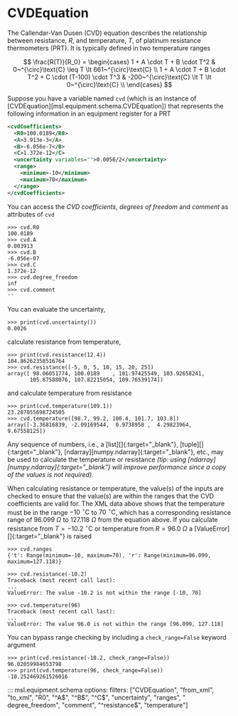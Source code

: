 # CVDEquation

The Callendar-Van Dusen (CVD) equation describes the relationship between resistance, $R$, and temperature, $T$, of platinum resistance thermometers (PRT). It is typically defined in two temperature ranges

$$
\frac{R(T)}{R_0} = \begin{cases}
    1 + A \cdot T + B \cdot T^2 & 0~^{\circ}\text{C} \leq T \lt 661~^{\circ}\text{C} \\
    1 + A \cdot T + B \cdot T^2 + C \cdot (T-100) \cdot T^3 & -200~^{\circ}\text{C} \lt T \lt 0~^{\circ}\text{C} \\
\end{cases}
$$

<!--
>>> from msl.equipment import CVDEquation, Evaluable, Range
>>> cvd = CVDEquation(
...     R0=100.0189,
...     A=3.913e-3,
...     B=-6.056e-7,
...     C=1.372e-12,
...     uncertainty=Evaluable(equation="0.0026"),
...     ranges={"t": Range(-10, 70), "r": Range(96.099, 127.118)},
... )

-->

Suppose you have a variable named `cvd` (which is an instance of [CVDEquation][msl.equipment.schema.CVDEquation]) that represents the following information in an equipment register for a PRT

```xml
<cvdCoefficients>
  <R0>100.0189</R0>
  <A>3.913e-3</A>
  <B>-6.056e-7</B>
  <C>1.372e-12</C>
  <uncertainty variables="">0.0056/2</uncertainty>
  <range>
    <minimum>-10</minimum>
    <maximum>70</maximum>
  </range>
</cvdCoefficients>
```

You can access the *CVD coefficients*, *degrees of freedom* and *comment* as attributes of `cvd`

```pycon
>>> cvd.R0
100.0189
>>> cvd.A
0.003913
>>> cvd.B
-6.056e-07
>>> cvd.C
1.372e-12
>>> cvd.degree_freedom
inf
>>> cvd.comment
''

```

You can evaluate the uncertainty,

```pycon
>>> print(cvd.uncertainty())
0.0026

```

calculate resistance from temperature,

```pycon
>>> print(cvd.resistance(12.4))
104.86262358516764
>>> cvd.resistance([-5, 0, 5, 10, 15, 20, 25])
array([ 98.06051774, 100.0189    , 101.97425549, 103.92658241,
       105.87588076, 107.82215054, 109.76539174])

```

and calculate temperature from resistance

```pycon
>>> print(cvd.temperature(109.1))
23.287055698724505
>>> cvd.temperature([98.7, 99.2, 100.4, 101.7, 103.8])
array([-3.36816839, -2.09169544,  0.9738958 ,  4.29823964,  9.67558125])

```

Any sequence of numbers, i.e., a [list][]{:target="_blank"}, [tuple][]{:target="_blank"}, [ndarray][numpy.ndarray]{:target="_blank"}, etc., may be used to calculate the temperature or resistance *(tip: using [ndarray][numpy.ndarray]{:target="_blank"} will improve performance since a copy of the values is not required)*.

When calculating resistance or temperature, the value(s) of the inputs are checked to ensure that the value(s) are within the ranges that the CVD coefficients are valid for. The XML data above shows that the temperature must be in the range $-10~^\circ\text{C}$ to $70~^\circ\text{C}$, which has a corresponding resistance range of $96.099~\Omega$ to $127.118~\Omega$ from the equation above. If you calculate resistance from $T=-10.2~^\circ\text{C}$ or temperature from $R=96.0~\Omega$ a [ValueError][]{:target="_blank"} is raised

```pycon
>>> cvd.ranges
{'t': Range(minimum=-10, maximum=70), 'r': Range(minimum=96.099, maximum=127.118)}

>>> cvd.resistance(-10.2)
Traceback (most recent call last):
...
ValueError: The value -10.2 is not within the range [-10, 70]

>>> cvd.temperature(96)
Traceback (most recent call last):
...
ValueError: The value 96.0 is not within the range [96.099, 127.118]

```

You can bypass range checking by including a `check_range=False` keyword argument

```pycon
>>> print(cvd.resistance(-10.2, check_range=False))
96.02059984653798
>>> print(cvd.temperature(96, check_range=False))
-10.252469261526016

```

::: msl.equipment.schema
    options:
        filters: ["CVDEquation", "from_xml", "to_xml", "R0", "^A$", "^B$", "^C$", "uncertainty", "ranges", " degree_freedom", "comment", "^resistance$", "temperature"]
